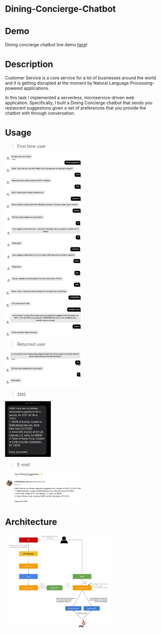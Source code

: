 # Dining-Concierge-Chatbot

# Demo

Dining concierge chatbot live demo [here](https://youtu.be/7EnJeuZdgwk)!

# Description

Customer Service is a core service for a lot of businesses around the world and it is getting disrupted at the moment by Natural Language Processing-powered applications.

In this task I implemented a serverless, microservice-driven web application. Specifically, I built a Dining Concierge chatbot that sends you restaurant suggestions given a set of preferences that you provide the chatbot with through conversation.

# Usage
> First time user
<img src="img/image.jpeg" width="50%">

> Returned user
<img src="img/image2.png" width="50%">

> SNS
<img src="img/sns.jpg" width="30%">

> E-mail
<img src="img/email.png" width="50%">

# Architecture
<img src="img/architecture.png" width="70%">
